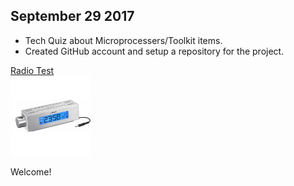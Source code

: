 <!DOCTYPE html>
<html>
  <head>
        <h2>September 29 2017</h2>

</head>
  <body>
<ul>
  <li>Tech Quiz about Microprocessers/Toolkit items.</li>
  <li>Created GitHub account and setup a repository for the project.</li>
</ul>
    
<a href="https://github.com/AldoNdreu/SensorEffectorProject/blob/master/pictures/radio.JPG">Radio Test</a>
<br>
<img src="https://raw.githubusercontent.com/AldoNdreu/SensorEffectorProject/master/pictures/radio.JPG" alt="RadioPic" width="128" height="128">

<p>Welcome!</p>
</body>
  </html>

